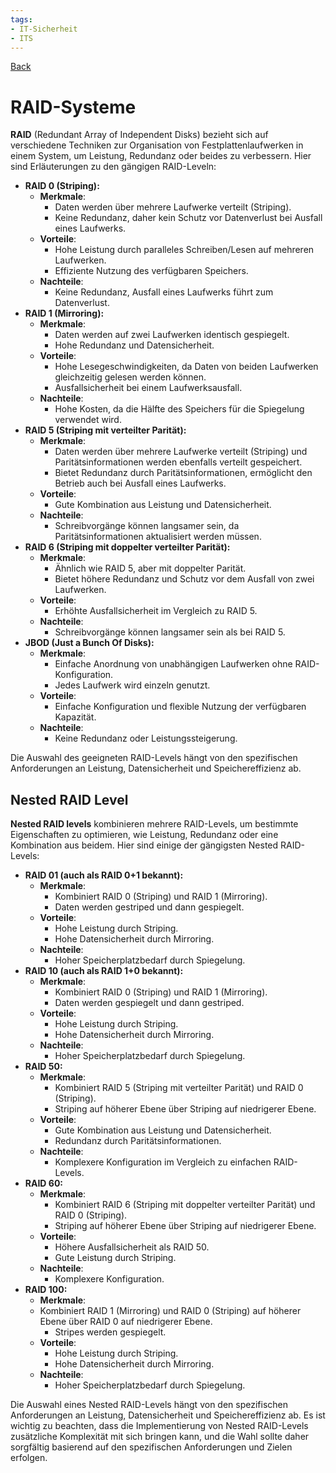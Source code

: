 ```yaml
---
tags:
- IT-Sicherheit
- ITS
---
```

[Back](Uebersicht%20der%20IT-Sicherheit%20Themen.md)
# RAID-Systeme
**RAID** (Redundant Array of Independent Disks) bezieht sich auf verschiedene Techniken zur Organisation von Festplattenlaufwerken in einem System, um Leistung, Redundanz oder beides zu verbessern. Hier sind Erläuterungen zu den gängigen RAID-Leveln:

- **RAID 0 (Striping):**
	- **Merkmale**:
		- Daten werden über mehrere Laufwerke verteilt (Striping).
		- Keine Redundanz, daher kein Schutz vor Datenverlust bei Ausfall eines Laufwerks.
	- **Vorteile**:
		- Hohe Leistung durch paralleles Schreiben/Lesen auf mehreren Laufwerken.
		- Effiziente Nutzung des verfügbaren Speichers.
	- **Nachteile**:
		- Keine Redundanz, Ausfall eines Laufwerks führt zum Datenverlust.
- **RAID 1 (Mirroring):**
	- **Merkmale**:
		- Daten werden auf zwei Laufwerken identisch gespiegelt.
		- Hohe Redundanz und Datensicherheit.
	- **Vorteile**:
		- Hohe Lesegeschwindigkeiten, da Daten von beiden Laufwerken gleichzeitig gelesen werden können.
		- Ausfallsicherheit bei einem Laufwerksausfall.
	- **Nachteile**:
		- Hohe Kosten, da die Hälfte des Speichers für die Spiegelung verwendet wird.
- **RAID 5 (Striping mit verteilter Parität):**
	- **Merkmale**:
		- Daten werden über mehrere Laufwerke verteilt (Striping) und Paritätsinformationen werden ebenfalls verteilt gespeichert.
		- Bietet Redundanz durch Paritätsinformationen, ermöglicht den Betrieb auch bei Ausfall eines Laufwerks.
	- **Vorteile**:
		- Gute Kombination aus Leistung und Datensicherheit.
	- **Nachteile**:
		- Schreibvorgänge können langsamer sein, da Paritätsinformationen aktualisiert werden müssen.
- **RAID 6 (Striping mit doppelter verteilter Parität):**
	- **Merkmale**:
		- Ähnlich wie RAID 5, aber mit doppelter Parität.
		- Bietet höhere Redundanz und Schutz vor dem Ausfall von zwei Laufwerken.
	- **Vorteile**:
		- Erhöhte Ausfallsicherheit im Vergleich zu RAID 5.
	- **Nachteile**:
		- Schreibvorgänge können langsamer sein als bei RAID 5.
- **JBOD (Just a Bunch Of Disks):**
	- **Merkmale**:
		- Einfache Anordnung von unabhängigen Laufwerken ohne RAID-Konfiguration.
		- Jedes Laufwerk wird einzeln genutzt.
	- **Vorteile**:
		- Einfache Konfiguration und flexible Nutzung der verfügbaren Kapazität.
	- **Nachteile**:
		- Keine Redundanz oder Leistungssteigerung.

Die Auswahl des geeigneten RAID-Levels hängt von den spezifischen Anforderungen an Leistung, Datensicherheit und Speichereffizienz ab.

## Nested RAID Level
**Nested RAID levels** kombinieren mehrere RAID-Levels, um bestimmte Eigenschaften zu optimieren, wie Leistung, Redundanz oder eine Kombination aus beidem. Hier sind einige der gängigsten Nested RAID-Levels:

- **RAID 01 (auch als RAID 0+1 bekannt):**
	- **Merkmale**:
		- Kombiniert RAID 0 (Striping) und RAID 1 (Mirroring).
		- Daten werden gestriped und dann gespiegelt.
	- **Vorteile**:
		- Hohe Leistung durch Striping.
		- Hohe Datensicherheit durch Mirroring.
	- **Nachteile**:
		- Hoher Speicherplatzbedarf durch Spiegelung.
- **RAID 10 (auch als RAID 1+0 bekannt):**
	- **Merkmale**:
		- Kombiniert RAID 0 (Striping) und RAID 1 (Mirroring).
		- Daten werden gespiegelt und dann gestriped.
	- **Vorteile**:
		- Hohe Leistung durch Striping.
		- Hohe Datensicherheit durch Mirroring.
	- **Nachteile**:
		- Hoher Speicherplatzbedarf durch Spiegelung.
- **RAID 50:**
	- **Merkmale**:
		- Kombiniert RAID 5 (Striping mit verteilter Parität) und RAID 0 (Striping).
		- Striping auf höherer Ebene über Striping auf niedrigerer Ebene.
	- **Vorteile**:
		- Gute Kombination aus Leistung und Datensicherheit.
		- Redundanz durch Paritätsinformationen.
	- **Nachteile**:
		- Komplexere Konfiguration im Vergleich zu einfachen RAID-Levels.
- **RAID 60:**
	- **Merkmale**:
		- Kombiniert RAID 6 (Striping mit doppelter verteilter Parität) und RAID 0 (Striping).
		- Striping auf höherer Ebene über Striping auf niedrigerer Ebene.
	- **Vorteile**:
		- Höhere Ausfallsicherheit als RAID 50.
		- Gute Leistung durch Striping.
	- **Nachteile**:
		- Komplexere Konfiguration.
- **RAID 100:**
	- **Merkmale**:
	- Kombiniert RAID 1 (Mirroring) und RAID 0 (Striping) auf höherer Ebene über RAID 0 auf niedrigerer Ebene.
		- Stripes werden gespiegelt.
	- **Vorteile**:
		- Hohe Leistung durch Striping.
		- Hohe Datensicherheit durch Mirroring.
	- **Nachteile**:
		- Hoher Speicherplatzbedarf durch Spiegelung.

Die Auswahl eines Nested RAID-Levels hängt von den spezifischen Anforderungen an Leistung, Datensicherheit und Speichereffizienz ab. Es ist wichtig zu beachten, dass die Implementierung von Nested RAID-Levels zusätzliche Komplexität mit sich bringen kann, und die Wahl sollte daher sorgfältig basierend auf den spezifischen Anforderungen und Zielen erfolgen.